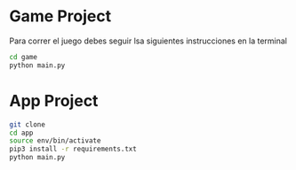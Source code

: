 # Game Project

Para correr el juego debes seguir lsa siguientes instrucciones en la terminal

```sh
cd game
python main.py
```


# App Project


```sh
git clone
cd app
source env/bin/activate
pip3 install -r requirements.txt
python main.py
```